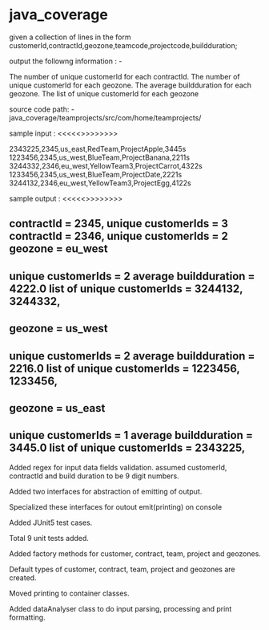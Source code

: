 # java_coverage
given a collection of lines in the form customerId,contractId,geozone,teamcode,projectcode,buildduration;

output the followng information : - 

The number of unique customerId for each contractId.
  The number of unique customerId for each geozone.
  The average buildduration for each geozone.
  The list of unique customerId for each geozone
  
  

source code path: - java_coverage/teamprojects/src/com/home/teamprojects/

sample input :
<<<<<>>>>>>>>

2343225,2345,us_east,RedTeam,ProjectApple,3445s
1223456,2345,us_west,BlueTeam,ProjectBanana,2211s
3244332,2346,eu_west,YellowTeam3,ProjectCarrot,4322s
1233456,2345,us_west,BlueTeam,ProjectDate,2221s
3244132,2346,eu_west,YellowTeam3,ProjectEgg,4122s

sample output : 
<<<<<>>>>>>>>

contractId = 2345, unique customerIds = 3
contractId = 2346, unique customerIds = 2
geozone = eu_west
----------------------------------
unique customerIds = 2
average buildduration = 4222.0
list of unique customerIds = 3244132, 3244332, 
----------------------------------
geozone = us_west
----------------------------------
unique customerIds = 2
average buildduration = 2216.0
list of unique customerIds = 1223456, 1233456, 
----------------------------------
geozone = us_east
----------------------------------
unique customerIds = 1
average buildduration = 3445.0
list of unique customerIds = 2343225, 
----------------------------------


Added regex for input data fields validation. assumed customerId, contractId and build duration to be 9 digit numbers.

Added two interfaces for abstraction of emitting of output.

Specialized these interfaces for outout emit(printing) on console


Added JUnit5 test cases.

Total 9 unit tests added.

Added factory methods for customer, contract, team, project and geozones.

Default types of customer, contract, team, project and geozones are created.

Moved printing to container classes.

Added dataAnalyser class to do input parsing, processing and print formatting.
